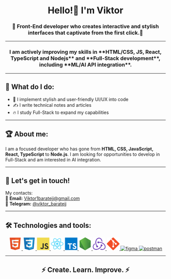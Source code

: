 <h1 align="center"> Hello!👋 I'm Viktor</h1>

<h3 align="center"> 🚀 Front-End developer who creates interactive and stylish interfaces that captivate from the first click.🚀 </h3>

---

<h3 align="center">I am actively improving my skills in **HTML/CSS, JS, React, TypeScript and Nodejs** and **Full-Stack development**, including **ML/AI API integration**.</h3>

---

## 📝 What do I do:

- 🎨 I implement stylish and user-friendly UI/UX into code
- ✍️ I write technical notes and articles
- 🔥 I study Full-Stack to expand my capabilities

---

## 🏆 About me:

I am a focused developer who has gone from **HTML, CSS, JavaScript, React, TypeScript** to **Node.js**.
I am looking for opportunities to develop in Full-Stack and am interested in AI integration.

---

## 🤝 Let's get in touch!

My contacts:  
📩 **Email:** [Viktor1baratejj@gmail.com](mailto:Viktor1baratejj@gmail.com)  
💬 **Telegram:** [@viktor_baratejj](https://t.me/viktor_baratejj)

---

## 🛠️ Technologies and tools:

<p align="center">
  <a href="https://www.w3.org/html/" target="_blank"> <img src="https://raw.githubusercontent.com/devicons/devicon/master/icons/html5/html5-original.svg" alt="html5" width="40" height="40"/> </a> 
  <a href="https://www.w3schools.com/css/" target="_blank"> <img src="https://raw.githubusercontent.com/devicons/devicon/master/icons/css3/css3-original.svg" alt="css3" width="40" height="40"/> </a> 
  <a href="https://developer.mozilla.org/en-US/docs/Web/JavaScript" target="_blank"> <img src="https://raw.githubusercontent.com/devicons/devicon/master/icons/javascript/javascript-original.svg" alt="javascript" width="40" height="40"/> </a> 
  <a href="https://reactjs.org/" target="_blank"> <img src="https://raw.githubusercontent.com/devicons/devicon/master/icons/react/react-original.svg" alt="react" width="40" height="40"/> </a> 
  <a href="https://www.typescriptlang.org/" target="_blank"> <img src="https://raw.githubusercontent.com/devicons/devicon/master/icons/typescript/typescript-original.svg" alt="typescript" width="40" height="40"/> </a> 
  <a href="https://nodejs.org/" target="_blank"> <img src="https://raw.githubusercontent.com/devicons/devicon/master/icons/nodejs/nodejs-original.svg" alt="nodejs" width="40" height="40"/> </a> 
  <a href="https://redux.js.org/" target="_blank"> <img src="https://raw.githubusercontent.com/devicons/devicon/master/icons/redux/redux-original.svg" alt="redux" width="40" height="40"/> </a> 
  <a href="https://git-scm.com/" target="_blank"> <img src="https://raw.githubusercontent.com/devicons/devicon/master/icons/git/git-original.svg" alt="git" width="40" height="40"/> </a> 
  <a href="https://www.figma.com/" target="_blank"> <img src="https://www.vectorlogo.zone/logos/figma/figma-icon.svg" alt="figma" width="40" height="40"/> </a> 
  <a href="https://postman.com" target="_blank"> <img src="https://www.vectorlogo.zone/logos/getpostman/getpostman-icon.svg" alt="postman" width="40" height="40"/> </a> 
</p>

---

<h2 align="center">⚡ Create. Learn. Improve. ⚡ </h2>
